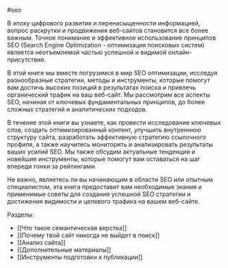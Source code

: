 #seo

В эпоху цифрового развития и перенасыщенности информацией, вопрос раскрутки и продвижения веб-сайтов становится все более важным. Точное понимание и эффективное использование принципов SEO (Search Engine Optimization - оптимизация поисковых систем) является неотъемлемой частью успешной и видимой онлайн-присутствия.

В этой книге мы вместе погрузимся в мир SEO оптимизации, исследуя разнообразные стратегии, методы и инструменты, которые помогут вам достичь высоких позиций в результатах поиска и привлечь органический трафик на ваш веб-сайт. Мы рассмотрим все аспекты SEO, начиная от ключевых фундаментальных принципов, до более сложных стратегий и аналитических подходов.

В течение этой книги вы узнаете, как провести исследование ключевых слов, создать оптимизированный контент, улучшить внутреннюю структуру сайта, разработать эффективную стратегию ссылочного профиля, а также научитесь мониторить и анализировать результаты ваших усилий SEO. Мы также обсудим актуальные тенденции и новейшие инструменты, которые помогут вам оставаться на шаг впереди гонки за рейтингами.

Не важно, являетесь ли вы начинающим в области SEO или опытным специалистом, эта книга предоставит вам необходимые знания и применимые советы для создания успешной SEO стратегии и достижения видимости и целевого трафика на вашем веб-сайте.


Разделы:
- [[Что такое семантическая верстка]]
- [[Почему твой сайт никогда не выйдет в поиск]]
- [[Анализ сайта]]
- [[Дополнительные материалы]]
- [[Инструменты подготовки к публикации]]